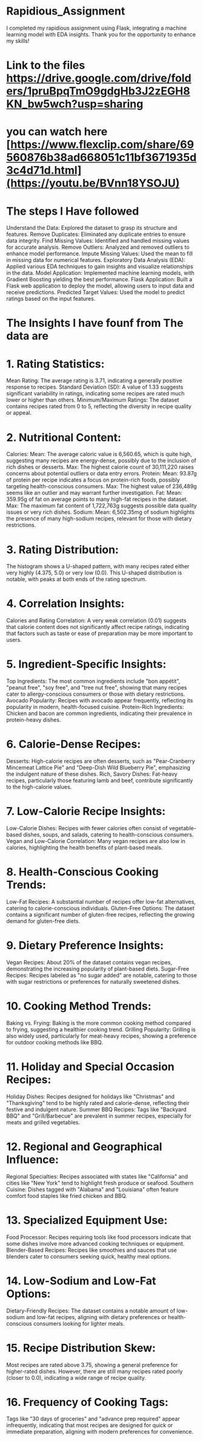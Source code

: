 # Rapidious_Assignment
I completed my rapidious assignment using Flask, integrating a machine learning model with EDA insights. Thank you for the opportunity to enhance my skills!
# Link to the files https://drive.google.com/drive/folders/1pruBpqTmO9gdgHb3J2zEGH8KN_bw5wch?usp=sharing
# you can watch here [https://www.flexclip.com/share/69560876b38ad668051c11bf3671935d3c4d71d.html](https://youtu.be/BVnn18YSOJU)
# The steps I Have followed
Understand the Data: Explored the dataset to grasp its structure and features.
Remove Duplicates: Eliminated any duplicate entries to ensure data integrity.
Find Missing Values: Identified and handled missing values for accurate analysis.
Remove Outliers: Analyzed and removed outliers to enhance model performance.
Impute Missing Values: Used the mean to fill in missing data for numerical features.
Exploratory Data Analysis (EDA): Applied various EDA techniques to gain insights and visualize relationships in the data.
Model Application: Implemented machine learning models, with Gradient Boosting yielding the best performance.
Flask Application: Built a Flask web application to deploy the model, allowing users to input data and receive predictions.
Predicted Target Values: Used the model to predict ratings based on the input features.

# The Insights I have founf from The data are 
# 1. Rating Statistics:
Mean Rating: The average rating is 3.71, indicating a generally positive response to recipes.
Standard Deviation (SD): A value of 1.33 suggests significant variability in ratings, indicating some recipes are rated much lower or higher than others.
Minimum/Maximum Ratings: The dataset contains recipes rated from 0 to 5, reflecting the diversity in recipe quality or appeal.
# 2. Nutritional Content:
Calories:
Mean: The average caloric value is 6,560.65, which is quite high, suggesting many recipes are energy-dense, possibly due to the inclusion of rich dishes or desserts.
Max: The highest calorie count of 30,111,220 raises concerns about potential outliers or data entry errors.
Protein:
Mean: 93.87g of protein per recipe indicates a focus on protein-rich foods, possibly targeting health-conscious consumers.
Max: The highest value of 236,489g seems like an outlier and may warrant further investigation.
Fat:
Mean: 359.95g of fat on average points to many high-fat recipes in the dataset.
Max: The maximum fat content of 1,722,763g suggests possible data quality issues or very rich dishes.
Sodium:
Mean: 6,502.35mg of sodium highlights the presence of many high-sodium recipes, relevant for those with dietary restrictions.
# 3. Rating Distribution:
The histogram shows a U-shaped pattern, with many recipes rated either very highly (4.375, 5.0) or very low (0.0). This U-shaped distribution is notable, with peaks at both ends of the rating spectrum.
# 4. Correlation Insights:
Calories and Rating Correlation: A very weak correlation (0.01) suggests that calorie content does not significantly affect recipe ratings, indicating that factors such as taste or ease of preparation may be more important to users.
# 5. Ingredient-Specific Insights:
Top Ingredients: The most common ingredients include "bon appétit", "peanut free", "soy free", and "tree nut free", showing that many recipes cater to allergy-conscious consumers or those with dietary restrictions.
Avocado Popularity: Recipes with avocado appear frequently, reflecting its popularity in modern, health-focused cuisine.
Protein-Rich Ingredients: Chicken and bacon are common ingredients, indicating their prevalence in protein-heavy dishes.
# 6. Calorie-Dense Recipes:
Desserts: High-calorie recipes are often desserts, such as "Pear-Cranberry Mincemeat Lattice Pie" and "Deep-Dish Wild Blueberry Pie", emphasizing the indulgent nature of these dishes.
Rich, Savory Dishes: Fat-heavy recipes, particularly those featuring lamb and beef, contribute significantly to the high-calorie values.
# 7. Low-Calorie Recipe Insights:
Low-Calorie Dishes: Recipes with fewer calories often consist of vegetable-based dishes, soups, and salads, catering to health-conscious consumers.
Vegan and Low-Calorie Correlation: Many vegan recipes are also low in calories, highlighting the health benefits of plant-based meals.
# 8. Health-Conscious Cooking Trends:
Low-Fat Recipes: A substantial number of recipes offer low-fat alternatives, catering to calorie-conscious individuals.
Gluten-Free Options: The dataset contains a significant number of gluten-free recipes, reflecting the growing demand for gluten-free diets.
# 9. Dietary Preference Insights:
Vegan Recipes: About 20% of the dataset contains vegan recipes, demonstrating the increasing popularity of plant-based diets.
Sugar-Free Recipes: Recipes labeled as "no sugar added" are notable, catering to those with sugar restrictions or preferences for naturally sweetened dishes.
# 10. Cooking Method Trends:
Baking vs. Frying: Baking is the more common cooking method compared to frying, suggesting a healthier cooking trend.
Grilling Popularity: Grilling is also widely used, particularly for meat-heavy recipes, showing a preference for outdoor cooking methods like BBQ.
# 11. Holiday and Special Occasion Recipes:
Holiday Dishes: Recipes designed for holidays like "Christmas" and "Thanksgiving" tend to be highly rated and calorie-dense, reflecting their festive and indulgent nature.
Summer BBQ Recipes: Tags like "Backyard BBQ" and "Grill/Barbecue" are prevalent in summer recipes, especially for meats and grilled vegetables.
# 12. Regional and Geographical Influence:
Regional Specialties: Recipes associated with states like "California" and cities like "New York" tend to highlight fresh produce or seafood.
Southern Cuisine: Dishes tagged with "Alabama" and "Louisiana" often feature comfort food staples like fried chicken and BBQ.
# 13. Specialized Equipment Use:
Food Processor: Recipes requiring tools like food processors indicate that some dishes involve more advanced cooking techniques or equipment.
Blender-Based Recipes: Recipes like smoothies and sauces that use blenders cater to consumers seeking quick, healthy meal options.
# 14. Low-Sodium and Low-Fat Options:
Dietary-Friendly Recipes: The dataset contains a notable amount of low-sodium and low-fat recipes, aligning with dietary preferences or health-conscious consumers looking for lighter meals.
# 15. Recipe Distribution Skew:
Most recipes are rated above 3.75, showing a general preference for higher-rated dishes. However, there are still many recipes rated poorly (closer to 0.0), indicating a wide range of recipe quality.
# 16. Frequency of Cooking Tags:
Tags like "30 days of groceries" and "advance prep required" appear infrequently, indicating that most recipes are designed for quick or immediate preparation, aligning with modern preferences for convenience.
